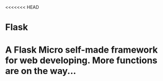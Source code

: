 <<<<<<< HEAD
# Flask
A Flask Micro self-made framework for web developing.
More functions are on the way...
=======
